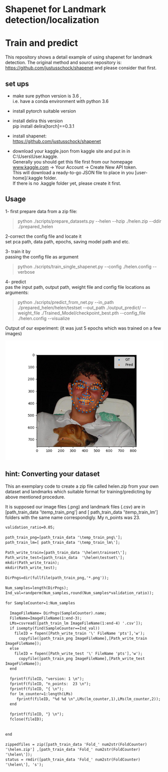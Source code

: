 # Shapenet for Landmark detection/localization
# Train and predict

This repository shows a detail example of using shapenet for landmark detection.
The original method and source repository is:
https://github.com/justusschock/shapenet
and please consider that first.


## set ups

- make sure python version is 3.6 , <br/>
i.e. have a conda environment with python 3.6

- install pytorch suitable version

- install delira this version <br/>
pip install delira[torch]==0.3.1

- install shapenet:<br/>
https://github.com/justusschock/shapenet

- download your kaggle.json from kaggle site and put in in C:\Users\User\.kaggle.<br/>
Generally you should get this file first from our homepage 
www.kaggle.com -> Your Account -> Create New API token. <br/>
This will download a ready-to-go JSON file to place in you 
[user-home]/.kaggle folder. <br/>
If there is no .kaggle folder yet, please create it first.



## Usage

1- first prepare data from a zip file: <br/>
> python ./scripts/prepare_datasets.py --helen --hzip ./helen.zip --ddir ./prepared_helen

2-correct the config file and locate it <br/>
set pca path, data path, epochs, saving model path and etc. 

3- train it by <br/>
passing the config file as argument <br/>
> python ./scripts/train_single_shapenet.py --config ./helen.config --verbose

4- predict <br/>
pas the input path, output path, weight file and config file locations as arguments: <br/>
> python ./scripts/predict_from_net.py --in_path ./prepared_helen/helen/testset --out_path ./output_predict/  --weight_file  ./Trained_Model/checkpoint_best.pth --config_file ./helen.config  --visualize 

Output of our experiment: (it was just 5 epochs which was trained on a few images) <br/>

![Alt text](./output_predict/visualization/31681454_1.png?raw=true "Title")


## hint: Converting your dataset 
This an exemplary code to create a zip file called helen.zip from your own dataset and landmarks which suitable format for training/predicting by above mentioned procedure.

It is supposed our image files (.png) and landmark files (.csv) are in [path_train_data '\temp_train_png\'] and [ path_train_data '\temp_train_lm\'] folders with the same name correspondigly. My n_points was 23.


```
validation_ratio=0.05;

path_train_png=[path_train_data '\temp_train_png\'];
path_train_lm=[ path_train_data '\temp_train_lm\'];

Path_write_train=[path_train_data '\helen\trainset\'];
Path_write_test=[path_train_data  '\helen\testset\'];
mkdir(Path_write_train);
mkdir(Path_write_test);

DirPngs=dir(fullfile(path_train_png,'*.png'));

Num_samples=length(DirPngs);
Ind_val=randperm(Num_samples,round(Num_samples*validation_ratio));

for SampleCounter=1:Num_samples

  ImageFileName= DirPngs(SampleCounter).name;
  FileName=ImageFileName(1:end-3); 
  LMs=csvread([path_train_lm ImageFileName(1:end-4) '.csv']);
  if isempty(find(SampleCounter==Ind_val))
    fileID = fopen([Path_write_train '\' FileName 'pts'],'w');
      copyfile([path_train_png ImageFileName],[Path_write_train ImageFileName]);
  else
    fileID = fopen([Path_write_test '\' FileName 'pts'],'w');
      copyfile([path_train_png ImageFileName],[Path_write_test ImageFileName]);
  end

  fprintf(fileID, "version: 1 \n");
  fprintf(fileID, "n_points:  23 \n");
  fprintf(fileID, "{ \n");
  for lm_counter=1:length(LMs)
     fprintf(fileID, "%d %d \n",LMs(lm_counter,1),LMs(lm_counter,2));
  end

  fprintf(fileID, "} \n");      
  fclose(fileID);


end

zippedfiles = zip([path_train_data 'Fold_' num2str(FoldCounter) '\helen.zip'] ,[path_train_data 'Fold_' num2str(FoldCounter) '\helen\']);
status = rmdir([path_train_data 'Fold_' num2str(FoldCounter) '\helen\'], 's');


```



